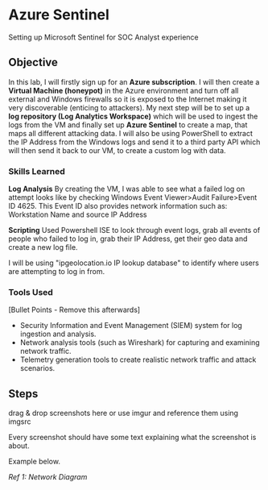 # Azure Sentinel
Setting up Microsoft Sentinel for SOC Analyst experience

## Objective
In this lab, I will firstly sign up for an **Azure subscription**. I will then create a **Virtual Machine (honeypot)** in the Azure environment and turn off all external and Windows firewalls so it is exposed to the Internet making it very discoverable (enticing to attackers).
My next step will be to set up a **log repository (Log Analytics Workspace)** which will be used to ingest the logs from the VM and finally set up **Azure Sentinel** to create a map, that maps all different attacking data.
I will also be using PowerShell to extract the IP Address from the Windows logs and send  it to a third party API which will then send it back to our VM, to create a custom log with data.

### Skills Learned
**Log Analysis**
By creating the VM, I was able to see what a failed log on attempt looks like by checking Windows Event Viewer>Audit Failure>Event ID 4625.
This Event ID also provides network information such as:
Workstation Name and source IP Address

**Scripting**
Used Powershell ISE to look through event logs, grab all events of people who failed to log in, grab their IP Address, get their geo data and create a new log file.

I will be using "ipgeolocation.io IP lookup database" to identify where users are attempting to log in from.

### Tools Used
[Bullet Points - Remove this afterwards]

- Security Information and Event Management (SIEM) system for log ingestion and analysis.
- Network analysis tools (such as Wireshark) for capturing and examining network traffic.
- Telemetry generation tools to create realistic network traffic and attack scenarios.

## Steps
drag & drop screenshots here or use imgur and reference them using imgsrc

Every screenshot should have some text explaining what the screenshot is about.

Example below.

*Ref 1: Network Diagram*
